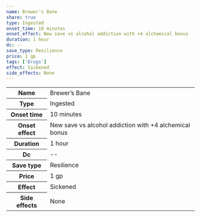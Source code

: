 ```yaml
---
name: Brewer’s Bane
share: true
type: Ingested
onset_time: 10 minutes
onset_effect: New save vs alcohol addiction with +4 alchemical bonus
duration: 1 hour
dc: --
save_type: Resilience
price: 1 gp
tags: ['Drugs']
effect: Sickened
side_effects: None
---
```

<p><span style="overflow-x: auto;"><table><tbody><tr><th>Name</th><td>Brewer’s Bane</td></tr><tr><th>Type</th><td>Ingested</td></tr><tr><th>Onset time</th><td>10 minutes</td></tr><tr><th>Onset effect</th><td>New save vs alcohol addiction with +4 alchemical bonus</td></tr><tr><th>Duration</th><td>1 hour</td></tr><tr><th>Dc</th><td>--</td></tr><tr><th>Save type</th><td>Resilience</td></tr><tr><th>Price</th><td>1 gp</td></tr><tr><th>Effect</th><td>Sickened</td></tr><tr><th>Side effects</th><td>None</td></tr></tbody></table></span></p>